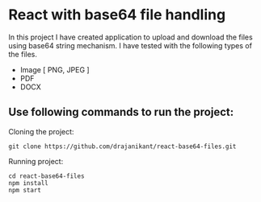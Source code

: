 # React with base64 file handling

In this project I have created application to upload and download the files using base64 string mechanism. I have tested with the following types of the files.

* Image [ PNG, JPEG ]
* PDF
* DOCX

## Use following commands to run the project:

Cloning the project:

```
git clone https://github.com/drajanikant/react-base64-files.git
```

Running project:

```
cd react-base64-files
npm install
npm start
```